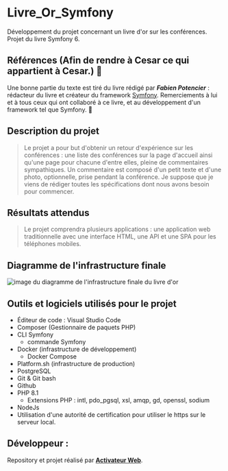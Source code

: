 # Livre_Or_Symfony
Développement du projet concernant un livre d'or sur les conférences. Projet du livre Symfony 6.

## Références (Afin de rendre à Cesar ce qui appartient à Cesar.) :clap:

Une bonne partie du texte est tiré du livre rédigé par ***Fabien Potencier*** : rédacteur du livre et créateur du framework [Symfony](https://symfony.com/).
Remerciements à lui et à tous ceux qui ont collaboré à ce livre, et au développement d'un framework tel que Symfony. :clap:

## Description du projet 
 
> Le projet a pour but d'obtenir un retour d'expérience sur les conférences : une liste des conférences sur la page d'accueil ainsi qu'une page pour chacune d'entre elles, pleine de commentaires sympathiques.
> Un commentaire est composé d'un petit texte et d'une photo, optionnelle, prise pendant la conférence. Je suppose que je viens de rédiger toutes les spécifications dont nous avons besoin pour commencer.

## Résultats attendus

> Le projet comprendra plusieurs applications : une application web traditionnelle avec une interface HTML, une API et une SPA pour les téléphones mobiles. 

## Diagramme de l'infrastructure finale

![image du diagramme de l'infrastructure finale du livre d'or](https://symfony.com/doc/6.2fr//the-fast-track/_images/infrastructure.png)

## Outils et logiciels utilisés pour le projet

  - Éditeur de code : Visual Studio Code 
  - Composer (Gestionnaire de paquets PHP)
  - CLI Symfony
    - commande Symfony 
  - Docker (infrastructure de développement)
    - Docker Compose 
  - Platform.sh (infrastructure de production)
  - PostgreSQL
  - Git & Git bash
  - Github
  - PHP 8.1
    -   Extensions PHP : intl, pdo_pgsql, xsl, amqp, gd, openssl, sodium
  - NodeJs
  - Utilisation d'une autorité de certification pour utiliser le https sur le serveur local.

## Développeur : 
Repository et projet réalisé par **[Activateur Web](https://activateurweb.com)**.

